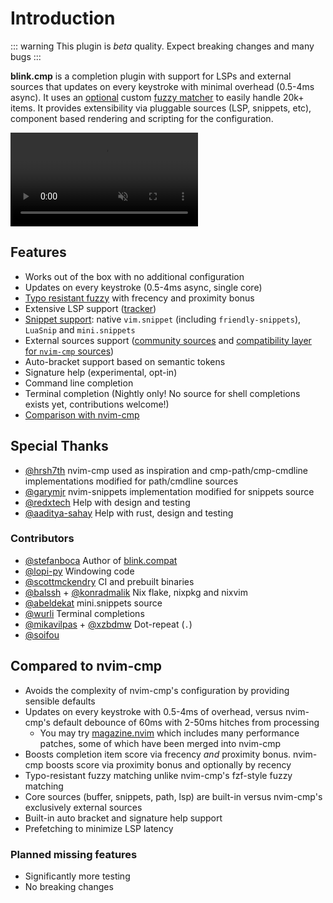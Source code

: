 # Introduction

::: warning
This plugin is *beta* quality. Expect breaking changes and many bugs
:::

**blink.cmp** is a completion plugin with support for LSPs and external sources that updates on every keystroke with minimal overhead (0.5-4ms async). It uses an [optional](/configuration/fuzzy.html#rust-vs-lua-implementation) custom [fuzzy matcher](https://github.com/saghen/frizbee) to easily handle 20k+ items. It provides extensibility via pluggable sources (LSP, snippets, etc), component based rendering and scripting for the configuration.

<video controls autoplay muted src="https://github.com/user-attachments/assets/9849e57a-3c2c-49a8-959c-dbb7fef78c80"></video>

## Features

- Works out of the box with no additional configuration
- Updates on every keystroke (0.5-4ms async, single core)
- [Typo resistant fuzzy](https://github.com/saghen/frizbee) with frecency and proximity bonus
- Extensive LSP support ([tracker](/development/lsp-tracker.md))
- [Snippet support](/configuration/snippets.html): native `vim.snippet` (including `friendly-snippets`), `LuaSnip` and `mini.snippets`
- External sources support ([community sources](/configuration/sources.html#community-sources) and [compatibility layer for `nvim-cmp` sources](https://github.com/saghen/blink.compat))
- Auto-bracket support based on semantic tokens
- Signature help (experimental, opt-in)
- Command line completion
- Terminal completion (Nightly only! No source for shell completions exists yet, contributions welcome!)
- [Comparison with nvim-cmp](https://cmp.saghen.dev/#compared-to-nvim-cmp)

## Special Thanks

- [@hrsh7th](https://github.com/hrsh7th/) nvim-cmp used as inspiration and cmp-path/cmp-cmdline implementations modified for path/cmdline sources
- [@garymjr](https://github.com/garymjr) nvim-snippets implementation modified for snippets source
- [@redxtech](https://github.com/redxtech) Help with design and testing
- [@aaditya-sahay](https://github.com/aaditya-sahay) Help with rust, design and testing

### Contributors

- [@stefanboca](https://github.com/stefanboca) Author of [blink.compat](https://github.com/saghen/blink.compat)
- [@lopi-py](https://github.com/lopi-py) Windowing code
- [@scottmckendry](https://github.com/scottmckendry) CI and prebuilt binaries
- [@balssh](https://github.com/Balssh) + [@konradmalik](https://github.com/konradmalik) Nix flake, nixpkg and nixvim
- [@abeldekat](https://github.com/abeldekat) mini.snippets source
- [@wurli](https://github.com/wurli) Terminal completions
- [@mikavilpas](https://github.com/mikavilpas) + [@xzbdmw](https://github.com/xzbdmw) Dot-repeat (`.`)
- [@soifou](https://github.com/soifou)

## Compared to nvim-cmp

- Avoids the complexity of nvim-cmp's configuration by providing sensible defaults
- Updates on every keystroke with 0.5-4ms of overhead, versus nvim-cmp's default debounce of 60ms with 2-50ms hitches from processing
  - You may try [magazine.nvim](https://github.com/iguanacucumber/magazine.nvim) which includes many performance patches, some of which have been merged into nvim-cmp
- Boosts completion item score via frecency _and_ proximity bonus. nvim-cmp boosts score via proximity bonus and optionally by recency
- Typo-resistant fuzzy matching unlike nvim-cmp's fzf-style fuzzy matching
- Core sources (buffer, snippets, path, lsp) are built-in versus nvim-cmp's exclusively external sources
- Built-in auto bracket and signature help support
- Prefetching to minimize LSP latency

### Planned missing features

- Significantly more testing
- No breaking changes
